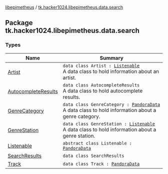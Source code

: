 [libepimetheus](../index.md) / [tk.hacker1024.libepimetheus.data.search](./index.md)

## Package tk.hacker1024.libepimetheus.data.search

### Types

| Name | Summary |
|---|---|
| [Artist](-artist/index.md) | `data class Artist : `[`Listenable`](-listenable/index.md)<br>A data class to hold information about an artist. |
| [AutocompleteResults](-autocomplete-results/index.md) | `data class AutocompleteResults`<br>A data class to hold autocomplete results. |
| [GenreCategory](-genre-category/index.md) | `data class GenreCategory : `[`PandoraData`](../tk.hacker1024.libepimetheus.data/-pandora-data/index.md)<br>A data class to hold information about a genre category. |
| [GenreStation](-genre-station/index.md) | `data class GenreStation : `[`Listenable`](-listenable/index.md)<br>A data class to hold information about a genre station. |
| [Listenable](-listenable/index.md) | `abstract class Listenable : `[`PandoraData`](../tk.hacker1024.libepimetheus.data/-pandora-data/index.md) |
| [SearchResults](-search-results/index.md) | `data class SearchResults` |
| [Track](-track/index.md) | `data class Track : `[`PandoraData`](../tk.hacker1024.libepimetheus.data/-pandora-data/index.md) |

